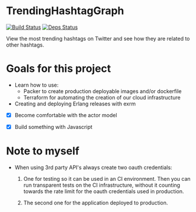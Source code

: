 # TrendingHashtagGraph
[![Build Status](https://travis-ci.org/robinsjdotcom/TrendingHashtagGraph.svg?branch=master)](https://travis-ci.org/robinsjdotcom/TrendingHashtagGraph)
[![Deps Status](https://beta.hexfaktor.org/badge/all/github/robinsjdotcom/TrendingHashtagGraph.svg)](https://beta.hexfaktor.org/github/robinsjdotcom/TrendingHashtagGraph)

View the most trending hashtags on Twitter and see how they are related to other hashtags.

# Goals for this project

- Learn how to use:
  - Packer to create production deployable images and/or dockerfile
  - Terraform for automating the creation of our cloud infrastructure
- Creating and deploying Erlang releases with exrm
- [x] Become comfortable with the actor model
- [x] Build something with Javascript


# Note to myself

- When using 3rd party API's always create two oauth credentials:

  1. One for testing so it can be used in an CI environment. Then you can run transparent tests on the CI infrastructure, without it counting towards the rate limit for the oauth credentials used in production.

  2. The second one for the application deployed to production.
